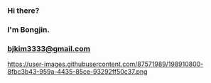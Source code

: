 ### Hi there? 
### I'm Bongjin.
### bjkim3333@gmail.com

https://user-images.githubusercontent.com/87571989/198910800-8fbc3b43-959a-4435-85ce-93292ff50c37.png


<!--
**rkjin/rkjin** is a ✨ _special_ ✨ repository because its `README.md` (this file) appears on your GitHub profile.

Here are some ideas to get you started:

- 🔭 I’m currently working on ...
- 🌱 I’m currently learning ...
- 👯 I’m looking to collaborate on ...
- 🤔 I’m looking for help with ...
- 💬 Ask me about ...
- 📫 How to reach me: ...
- 😄 Pronouns: ...
- ⚡ Fun fact: ...
-->
